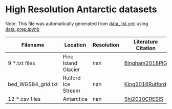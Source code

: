 # High Resolution Antarctic datasets

Note: This file was automatically generated from [data_list.yml](/data_list.yml) using [data_prep.ipynb](/data_prep.ipynb)

Filename|Location|Resolution|Literature Citation|Data Citation
---|---|---|---|---
9 *.txt files|Pine Island Glacier|nan|[Bingham2018PIG](https://doi.org/10.1038/s41467-017-01597-y)|
bed_WGS84_grid.txt|Rutford Ice Stream|nan|[King2016Rutford](https://doi.org/10.5194/essd-8-151-2016)|[DOI](https://doi.org/10.5285/54757cbe-0b13-4385-8b31-4dfaa1dab55e)
12 *.csv files|Antarctica|nan|[Shi2010CRESIS](https://doi.org/10.1109/IGARSS.2010.5649518)|[DOI](https://doi.org/10.5067/GDQ0CUCVTE2Q)

